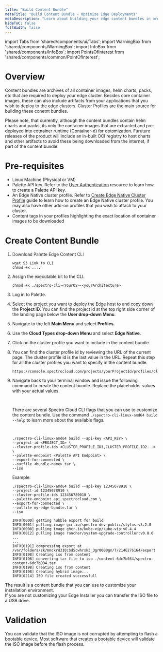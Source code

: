 ```yaml
---
title: "Build Content Bundle"
metaTitle: "Build Content Bundle - Optimize Edge Deployments"
metaDescription: "Learn about building your edge content bundles in order to optimize cluster deployments"
hideToC: false
fullWidth: false
---
```


import Tabs from 'shared/components/ui/Tabs';
import WarningBox from 'shared/components/WarningBox';
import InfoBox from 'shared/components/InfoBox';
import PointsOfInterest from 'shared/components/common/PointOfInterest';

# Overview

Content bundles are archives of all container images, helm charts, packs, etc that are required to deploy your edge cluster. Besides core container images, these can also include artifacts from your applications that you wish to deploy to the edge clusters. Cluster Profiles are the main source for building these conetnt bundles.

Please note, that currently, although the content bundles contain helm charts and packs, its only the container images that are extracted and pre-deployed into cotnainer runtime (Container-d) for optomization. Furuture releases of the product will include an in-built OCI registry to host charts and other artifacts to avoid these being downloaded from the internet, if part of the content bundle.

# Pre-requisites

- Linux Machine (Physical or VM)
- Palette API key. Refer to the [User Authentication](/user-management/user-authentication/#apikey) resource to learn how to create a Palette API key.
- An Edge Native cluster profile. Refer to [Create Edge Native Cluster Profile](/clusters/edge/site-deployment/model-profile) guide to learn how to create an Edge Native cluster profile. You may also have other add-on profiles that you wish to attach to your cluster.
- Content tags in your profiles highlighting the exact location of container images to be downloaded

# Create Content Bundle

1. Download Palette Edge Content CLI

    ```shell
    wget S3 Link to CLI
    chmod +x ....
    ```

2. Assign the executable bit to the CLI.

    ```shell
    chmod +x ./spectro-cli-<YourOS>-<yourArchitecture>
    ```

3. Log in to Palette.

4. Select the project you want to deploy the Edge host to and copy down the **Project ID**.
You can find the project id at the top right side corner of the landing page below the **User drop-down Menu**.

5. Navigate to the left **Main Menu** and select **Profiles**.

6. Use the **Cloud Types drop-down Menu** and select **Edge Native**.

7. Click on the cluster profile you want to include in the content bundle.

8. You can find the cluster profile id by reviewing the URL of the current page. The cluster profile id is the last value in the URL. Repeat this step for all the cluster profiles you want to specify in the content bundle.

    ```
    https://console.spectrocloud.com/projects/yourProjectId/profiles/cluster/<YourClusterProfileHere>
    ```

9. Navigate back to your terminal window and issue the following command to create the content bundle. Replace the placeholder values with your actual values.

    <br />

    <InfoBox>

    There are several Spectro Cloud CLI flags that you can use to customize the content bundle. Use the command `./spectro-cli-linux-amd64 build --help` to learn more about the available flags.

    </InfoBox>

    <br />

    ```shell
   ./spectro-cli-linux-amd64 build --api-key <API_KEY> \
    --project-id <PROJECT_ID> \ 
    --cluster-profile-ids <CLUSTER_PROFILE_ID1,CLUSTER_PROFILE_ID2...> \
    --palette-endpoint <Palette API Endpoint> \
    --export-for-connected \
    --outfile <bundle-name>.tar \
    --iso
    ```

    Example:

    ```shell
    ./spectro-cli-linux-amd64 build --api-key 12345678910 \
    --project-id 12345678910 \
    --cluster-profile-ids 123456789010 \
    --palette-endpoint api.spectrocloud.com \
    --export-for-connected \
    --outfile my-edge-bundle.tar \
    --iso
    ```

    ```shell
    INFO[0000] getting hubble export for build
    INFO[0001] pulling image gcr.io/spectro-dev-public/stylus:v3.2.0
    INFO[0008] pulling image ghcr.io/kube-vip/kube-vip:v0.4.4
    INFO[0012] pulling image rancher/system-upgrade-controller:v0.8.0
    ...
    ...
    INFO[0191] compressing export at /var/folders/zk/mmckrd310cbd5cwhrxk3_3gr0000gn/T/2146276164/export
    INFO[0198] Creating iso from content
    INFO[0198] converting tar file to iso ./content-6dc7b034/spectro-content-6dc7b034.tar
    INFO[0198] Creating iso from content
    INFO[0198] Creating hybrid image...
    INFO[0214] ISO file created successfull
    ```

The result is a content bundle that you can use to customize your installation environment.  
If you are not customizing your Edge Installer you can transfer the ISO file to a USB drive.

# Validation

You can validate that the ISO image is not corrupted by attempting to flash a bootable device. Most software that creates a bootable device will validate the ISO image before the flash process.
